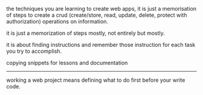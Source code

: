 the techniques you are learning to create web apps, it is just a memorisation of steps to create a crud (create/store, read, update, delete, protect with authorization) operations on information.

it is just a memorization of steps mostly, not entirely but mostly. 

it is about finding instructions and remember those instruction for each task you try to accomplish. 

copying snippets for lessons and documentation


----
working a web project means defining what to do first before your write code. 
